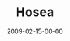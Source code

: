 ---
layout: message
category: message
series: "Lost Books"
title: "Hosea"
date: 2009-02-15-00-00
message_id: 545
sc-permalink-url: "http://soundcloud.com/crdschurch/lost-books-hosea"
audio: "http://s3.amazonaws.com/crossroads-media/messages/audio/LostBooks6.mp3"
audio-duration: "33:54"
description: "Chuck Mingo shares the story of Hosea and a God who demands fidelity."
video: "http://s3.amazonaws.com/crossroads-media/messages/video/LostBooks6.mp4"
video-duration: "34:36"
yt-video-id: "vNELAGgoTAI"
video-image: "http://s3.amazonaws.com/crossroads-media/images/LostBooks6-still.jpg"
notes-description: ""
notes: "http://s3.amazonaws.com/crossroads-media/documents/SN_02_14-15_09.pdf"
notes-title: "Lost Books&#58; Hosea (Study Notes)"
tag: 
 - fidelity
 - wedding
 - mingo
 - hosea
explicit: false
---